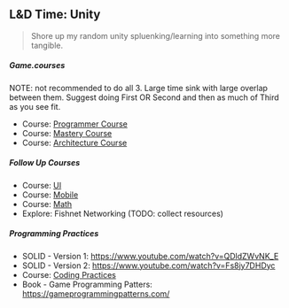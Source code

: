 ## L&D Time: Unity
> Shore up my random unity spluenking/learning into something more tangible.

##### Game.courses
NOTE: not recommended to do all 3. Large time sink with large overlap between them. Suggest doing First OR Second and then as much of Third as you see fit.
- Course: [Programmer Course](https://game.courses/programmer/)
- Course: [Mastery Course](https://game.courses/mastery-course/)
- Course: [Architecture Course](https://game.courses/game-architecture/)

##### Follow Up Courses
- Course: [UI](https://www.gamedev.tv/p/unity-ui-toolkit)
- Course: [Mobile](https://www.gamedev.tv/p/unity-mobile)
- Course: [Math](https://www.gamedev.tv/p/math-for-games)
- Explore: Fishnet Networking (TODO: collect resources)

##### Programming Practices
- SOLID - Version 1: https://www.youtube.com/watch?v=QDldZWvNK_E
- SOLID - Version 2: https://www.youtube.com/watch?v=Fs8jy7DHDyc
- Course: [Coding Practices](https://www.gamedev.tv/p/programming-design-patterns-for-unity)
- Book - Game Programming Patters: https://gameprogrammingpatterns.com/
